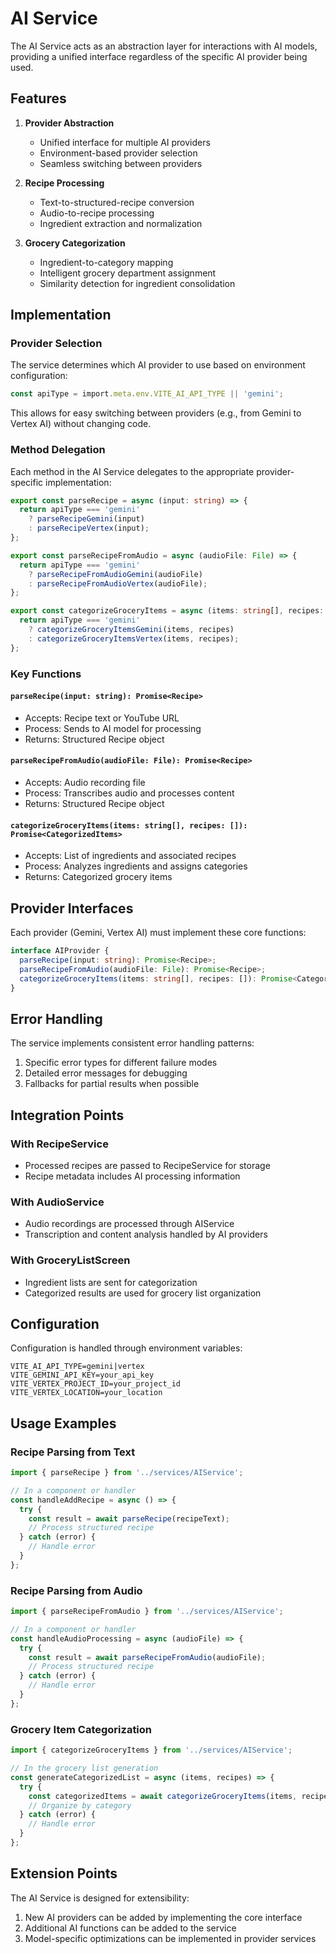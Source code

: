 # AI Service

The AI Service acts as an abstraction layer for interactions with AI models, providing a unified interface regardless of the specific AI provider being used.

## Features

1. **Provider Abstraction**
   - Unified interface for multiple AI providers
   - Environment-based provider selection
   - Seamless switching between providers

2. **Recipe Processing**
   - Text-to-structured-recipe conversion
   - Audio-to-recipe processing
   - Ingredient extraction and normalization

3. **Grocery Categorization**
   - Ingredient-to-category mapping
   - Intelligent grocery department assignment
   - Similarity detection for ingredient consolidation

## Implementation

### Provider Selection

The service determines which AI provider to use based on environment configuration:

```typescript
const apiType = import.meta.env.VITE_AI_API_TYPE || 'gemini';
```

This allows for easy switching between providers (e.g., from Gemini to Vertex AI) without changing code.

### Method Delegation

Each method in the AI Service delegates to the appropriate provider-specific implementation:

```typescript
export const parseRecipe = async (input: string) => {
  return apiType === 'gemini' 
    ? parseRecipeGemini(input)
    : parseRecipeVertex(input);
};

export const parseRecipeFromAudio = async (audioFile: File) => {
  return apiType === 'gemini'
    ? parseRecipeFromAudioGemini(audioFile)
    : parseRecipeFromAudioVertex(audioFile);
};

export const categorizeGroceryItems = async (items: string[], recipes: { title: string; id: string; }[]) => {
  return apiType === 'gemini'
    ? categorizeGroceryItemsGemini(items, recipes)
    : categorizeGroceryItemsVertex(items, recipes);
};
```

### Key Functions

#### `parseRecipe(input: string): Promise<Recipe>`

- Accepts: Recipe text or YouTube URL
- Process: Sends to AI model for processing
- Returns: Structured Recipe object

#### `parseRecipeFromAudio(audioFile: File): Promise<Recipe>`

- Accepts: Audio recording file
- Process: Transcribes audio and processes content
- Returns: Structured Recipe object

#### `categorizeGroceryItems(items: string[], recipes: []): Promise<CategorizedItems>`

- Accepts: List of ingredients and associated recipes
- Process: Analyzes ingredients and assigns categories
- Returns: Categorized grocery items

## Provider Interfaces

Each provider (Gemini, Vertex AI) must implement these core functions:

```typescript
interface AIProvider {
  parseRecipe(input: string): Promise<Recipe>;
  parseRecipeFromAudio(audioFile: File): Promise<Recipe>;
  categorizeGroceryItems(items: string[], recipes: []): Promise<CategorizedItems>;
}
```

## Error Handling

The service implements consistent error handling patterns:

1. Specific error types for different failure modes
2. Detailed error messages for debugging
3. Fallbacks for partial results when possible

## Integration Points

### With RecipeService
- Processed recipes are passed to RecipeService for storage
- Recipe metadata includes AI processing information

### With AudioService
- Audio recordings are processed through AIService
- Transcription and content analysis handled by AI providers

### With GroceryListScreen
- Ingredient lists are sent for categorization
- Categorized results are used for grocery list organization

## Configuration

Configuration is handled through environment variables:

```
VITE_AI_API_TYPE=gemini|vertex
VITE_GEMINI_API_KEY=your_api_key
VITE_VERTEX_PROJECT_ID=your_project_id
VITE_VERTEX_LOCATION=your_location
```

## Usage Examples

### Recipe Parsing from Text
```typescript
import { parseRecipe } from '../services/AIService';

// In a component or handler
const handleAddRecipe = async () => {
  try {
    const result = await parseRecipe(recipeText);
    // Process structured recipe
  } catch (error) {
    // Handle error
  }
};
```

### Recipe Parsing from Audio
```typescript
import { parseRecipeFromAudio } from '../services/AIService';

// In a component or handler
const handleAudioProcessing = async (audioFile) => {
  try {
    const result = await parseRecipeFromAudio(audioFile);
    // Process structured recipe
  } catch (error) {
    // Handle error
  }
};
```

### Grocery Item Categorization
```typescript
import { categorizeGroceryItems } from '../services/AIService';

// In the grocery list generation
const generateCategorizedList = async (items, recipes) => {
  try {
    const categorizedItems = await categorizeGroceryItems(items, recipes);
    // Organize by category
  } catch (error) {
    // Handle error
  }
};
```

## Extension Points

The AI Service is designed for extensibility:

1. New AI providers can be added by implementing the core interface
2. Additional AI functions can be added to the service
3. Model-specific optimizations can be implemented in provider services